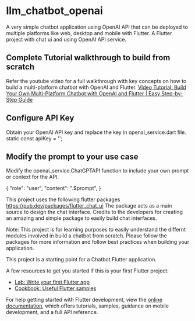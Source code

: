 # llm_chatbot_openai

A very simple chatbot application using OpenAI API that can be deployed to multiple platforms like web, desktop and mobile with Flutter. A Flutter project with chat ui and using OpenAI API service. 

## Complete Tutorial walkthrough to build from scratch
Refer the youtube video for a full walkthrough with key concepts on how to build a multi-platform chatbot with OpenAI and Flutter. 
[Video Tutorial: Build Your Own Multi-Platform Chatbot with OpenAI and Flutter | Easy Step-by-Step Guide](https://youtube.com/live/9m-HK9SiZoA)

## Configure API Key

Obtain your OpenAI API key and replace the key in openai_service.dart file. 
static const apiKey = '<PLACE YOUR API KEY HERE>'; 

## Modify the prompt to your use case

Modify the openai_service.ChatGPTAPI function to include your own prompt or context for the API. 

{
      "role": "user",
      "content":
          "<REPLACE THIS WITH YOUR CONTEXT ABOUT YOUR CHATBOT>.$prompt",
}

This project uses the following flutter packages https://pub.dev/packages/flutter_chat_ui
The package acts as a main source to design the chat interface. Credits to the developers for creating an amazing and simple package to easily build chat interfaces. 

Note: This project is for learning purposes to easily understand the differnt modules involved in build a chatbot from scratch. Please follow the packages for more information and follow best practices when building your application. 

This project is a starting point for a Chatbot Flutter application.

A few resources to get you started if this is your first Flutter project:

- [Lab: Write your first Flutter app](https://docs.flutter.dev/get-started/codelab)
- [Cookbook: Useful Flutter samples](https://docs.flutter.dev/cookbook)

For help getting started with Flutter development, view the
[online documentation](https://docs.flutter.dev/), which offers tutorials,
samples, guidance on mobile development, and a full API reference.

